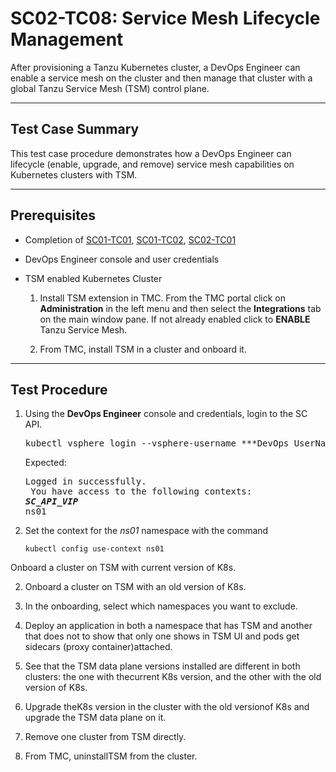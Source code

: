 # SC02-TC08: Service Mesh Lifecycle Management

After provisioning a Tanzu Kubernetes cluster, a DevOps Engineer can enable a service mesh on the cluster and then manage that cluster with a global Tanzu Service Mesh (TSM) control plane.

---

## Test Case Summary

This test case procedure demonstrates how a DevOps Engineer can lifecycle (enable, upgrade, and remove) service mesh capabilities on Kubernetes clusters with TSM.

---

## Prerequisites

* Completion of [SC01-TC01](../operator/sc01-tc01.md), [SC01-TC02](../operator/sc01-tc02.md), [SC02-TC01](../operator/sc02-tc01.md)
* DevOps Engineer console and user credentials
* TSM enabled Kubernetes Cluster

  1. Install TSM extension in TMC. From the TMC portal click on **Administration** in the left menu and then select the **Integrations** tab on the main window pane. If not already enabled click to **ENABLE** Tanzu Service Mesh.

  2. From TMC, install TSM in a cluster and onboard it. 

---

## Test Procedure

1. Using the **DevOps Engineer** console and credentials, login to the SC API. 

    <pre>kubectl vsphere login --vsphere-username ***DevOps_UserName***@vsphere.local --server=https://<b><i>SC_API_VIP</i></b>--insecure-skip-tls-verify</pre>

    Expected:
    <pre>Logged in successfully. <br> You have access to the following contexts: <br><b><i>SC_API_VIP</i></b><br>ns01</pre> 

2. Set the context for the *ns01* namespace with the command

    ```execute
    kubectl config use-context ns01
    ```

Onboard a cluster on TSM with current version of K8s. 

2. Onboard a cluster on TSM with an old version of K8s.

3. In the onboarding, select which namespaces you want to exclude.

4. Deploy an application in both a namespace that has TSM and another that does not to show that only one shows in TSM UI and pods get sidecars (proxy container)attached.

5. See that the TSM data plane versions installed are different in both clusters: the one with thecurrent K8s version, and the other with the old version of K8s.

6. Upgrade theK8s version in the cluster with the old versionof K8s and upgrade the TSM data plane on it.

7. Remove one cluster from TSM directly.

8. From TMC, uninstallTSM from the cluster.